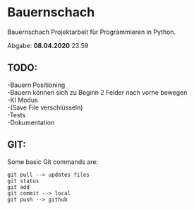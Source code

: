 # Bauernschach

Bauernschach Projektarbeit für Programmieren in Python.
  
Abgabe: **08.04.2020** 23:59

## TODO:
-Bauern Positioning  
-Bauern können sich zu Beginn 2 Felder nach vorne bewegen  
-KI Modus  
-(Save File verschlüsseln)  
-Tests  
-Dokumentation  


## GIT:
Some basic Git commands are:
```
git pull --> updates files
git status
git add 
git commit --> local 
git push --> github
```
